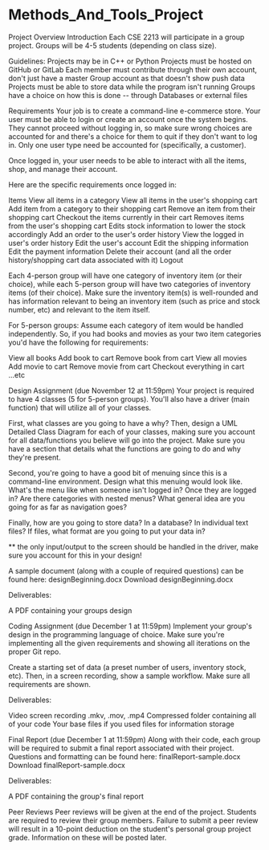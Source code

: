 # Methods_And_Tools_Project
Project Overview
Introduction
Each CSE 2213 will participate in a group project. Groups will be 4-5 students (depending on class size).

Guidelines:
Projects may be in C++ or Python
Projects must be hosted on GitHub or GitLab
Each member must contribute through their own account, don't just have a master Group account as that doesn't show push data
Projects must be able to store data while the program isn't running
Groups have a choice on how this is done -- through Databases or external files
 

Requirements
Your job is to create a command-line e-commerce store. Your user must be able to login or create an account once the system begins. They cannot proceed without logging in, so make sure wrong choices are accounted for and there's a choice for them to quit if they don't want to log in. Only one user type need be accounted for (specifically, a customer).

Once logged in, your user needs to be able to interact with all the items, shop, and manage their account.

Here are the specific requirements once logged in:

Items
View all items in a category
View all items in the user's shopping cart
Add item from a category to their shopping cart
Remove an item from their shopping cart
Checkout the items currently in their cart
Removes items from the user's shopping cart
Edits stock information to lower the stock accordingly
Add an order to the user's order history
View the logged in user's order history
Edit the user's account
Edit the shipping information
Edit the payment information
Delete their account (and all the order history/shopping cart data associated with it)
Logout
 

Each 4-person group will have one category of inventory item (or their choice), while each 5-person group will have two categories of inventory items (of their choice). Make sure the inventory item(s) is well-rounded and has information relevant to being an inventory item (such as price and stock number, etc) and relevant to the item itself.

For 5-person groups: Assume each category of item would be handled independently. So, if you had books and movies as your two item categories you'd have the following for requirements:

View all books
Add book to cart
Remove book from cart
View all movies
Add movie to cart
Remove movie from cart
Checkout everything in cart
...etc
 
 
 
Design Assignment (due November 12 at 11:59pm)
Your project is required to have 4 classes (5 for 5-person groups). You'll also have a driver (main function) that will utilize all of your classes.

First, what classes are you going to have a why? Then, design a UML Detailed Class Diagram for each of your classes, making sure you account for all data/functions you believe will go into the project. Make sure you have a section that details what the functions are going to do and why they're present.

Second, you're going to have a good bit of menuing since this is a command-line environment. Design what this menuing would look like. What's the menu like when someone isn't logged in? Once they are logged in? Are there categories with nested menus? What general idea are you going for as far as navigation goes?

Finally, how are you going to store data? In a database? In individual text files? If files, what format are you going to put your data in?

** the only input/output to the screen should be handled in the driver, make sure you account for this in your design!

 

A sample document (along with a couple of required questions) can be found here: designBeginning.docx  Download designBeginning.docx 

Deliverables:

A PDF containing your groups design
 

Coding Assignment (due December 1 at 11:59pm)
Implement your group's design in the programming language of choice. Make sure you're implementing all the given requirements and showing all iterations on the proper Git repo.

Create a starting set of data (a preset number of users, inventory stock, etc). Then, in a screen recording, show a sample workflow. Make sure all requirements are shown.

 

Deliverables:

Video screen recording
.mkv, .mov, .mp4
Compressed folder containing all of your code
Your base files if you used files for information storage
 

Final Report (due December 1 at 11:59pm)
Along with their code, each group will be required to submit a final report associated with their project. Questions and formatting can be found here: finalReport-sample.docx  Download finalReport-sample.docx 

 

Deliverables:

A PDF containing the group's final report
 

 

 

Peer Reviews
Peer reviews will be given at the end of the project. Students are required to review their group members. Failure to submit a peer review will result in a 10-point deduction on the student's personal group project grade. Information on these will be posted later.
 
 
 
